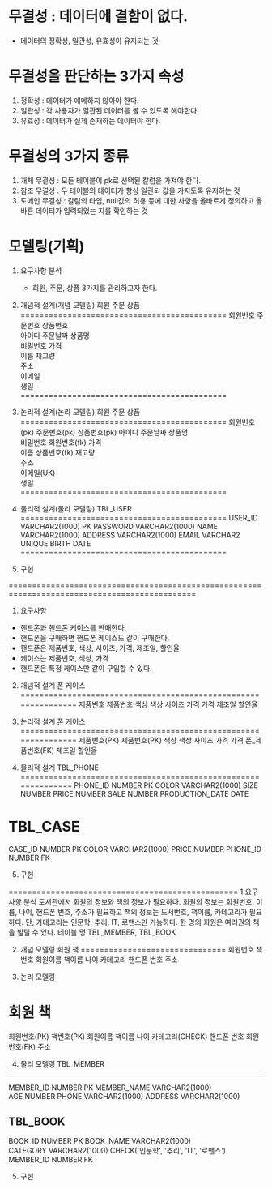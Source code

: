 # 무결성 : 데이터에 결함이 없다.
- 데이터의 정확성, 일관성, 유효성이 유지되는 것

# 무결성을 판단하는 3가지 속성
1. 정확성 : 데이터가 애메하지 않아야 한다.
2. 일관성 : 각 사용자가 일관된 데이터를 볼 수 있도록 해야한다.
3. 유효성 : 데이터가 실제 존재하는 데이터야 한다.

# 무결성의 3가지 종류
1. 개체 무결성 : 모든 테이블이 pk로 선택된 칼럼을 가져야 한다.
2. 참조 무결성 : 두 테이블의 데이터가 항상 일관되 값을 가지도록 유지하는 것
3. 도메인 무결성 : 칼럼의 타입, null값의 허용 등에 대한 사항을 올바르게 정의하고 올바른 데이터가 입력되었는 지를 확인하는 것

# 모델링(기획)
1. 요구사항 분석
	- 회원, 주문, 상품 3가지를 관리하고자 한다.
	
2. 개념적 설계(개념 모델링)
회원		주문		상품	  
============================================
회원번호	주문번호	상품번호  
아이디		주문날짜	상품명    
비밀번호			가격	  
이름		 		재고량	  
주소					  
이메일					  
생일					  
============================================

3. 논리적 설계(논리 모델링)
회원		주문		상품	  
============================================
회원번호(pk)	주문번호(pk)	상품번호(pk)
아이디		주문날짜	상품명    
비밀번호	회원번호(fk)	가격	  
이름		상품번호(fk)	재고량	 
주소					  
이메일(UK)				  
생일					  
============================================

4. 물리적 설계(물리 모델링)
TBL_USER
============================================
USER_ID 	VARCHAR2(1000)  PK
PASSWORD 	VARCHAR2(1000)
NAME 		VARCHAR2(1000)
ADDRESS 	VARCHAR2(1000)
EMAIL 		VARCHAR2 	UNIQUE
BIRTH 		DATE
============================================
5. 구현


==============================================================================================

1. 요구사항
- 핸드폰과 핸드폰 케이스를 판매한다.
- 핸드폰을 구매하면 핸드폰 케이스도 같이 구매한다.
- 핸드폰은 제품번호, 색상, 사이즈, 가격, 제조일, 할인율
- 케이스는 제품번호, 색상, 가격
- 핸드폰은 특정 케이스만 같이 구입할 수 있다.

2. 개념적 설계
폰			케이스
===============================================================
제품번호		제품번호
색상			색상
사이즈			가격
가격
제조일
할인율

3. 논리적 설계
폰			케이스
===============================================================
제품번호(PK)		제품번호(PK)
색상			색상
사이즈			가격
가격			폰_제품번호(FK)
제조일
할인율

4. 물리적 설계
TBL_PHONE
==============================================================
PHONE_ID		NUMBER			PK
COLOR			VARCHAR2(1000)
SIZE			NUMBER
PRICE			NUMBER
SALE			NUMBER
PRODUCTION_DATE		DATE

TBL_CASE
==============================================================
CASE_ID			NUMBER			PK
COLOR			VARCHAR2(1000)
PRICE			NUMBER
PHONE_ID		NUMBER			FK

5. 구현

=================================================
1.요구사항 분석
도서관에서 회원의 정보와 책의 정보가 필요하다.
회원의 정보는 회원번호, 이름, 나이, 핸드폰 번호, 주소가 필요하고
책의 정보는 도서번호, 책이름, 카테고리가 필요하다.
단, 카테고리는 인문학, 추리, IT, 로맨스만 가능하다.
한 명의 회원은 여러권의 책을 빌릴 수 있다.
테이블 명 TBL_MEMBER, TBL_BOOK

2. 개념 모델링
회원      책
===============================
회원번호      책번호
회원이름      책이름
나이      카테고리
핸드폰 번호
주소

3. 논리 모델링

회원      책
===============================
회원번호(PK)   책번호(PK)
회원이름      책이름
나이      카테고리(CHECK)
핸드폰 번호      회원번호(FK)
주소

4. 물리 모델링
TBL_MEMBER
------------------------------------------------------------
MEMBER_ID    NUMBER      PK
MEMBER_NAME   VARCHAR2(1000)   
AGE      NUMBER
PHONE      VARCHAR2(1000)
ADDRESS      VARCHAR2(1000)

TBL_BOOK
----------------------------------------------------------
BOOK_ID      NUMBER      PK
BOOK_NAME   VARCHAR2(1000)   
CATEGORY   VARCHAR2(1000)   CHECK('인문학', '추리', 'IT', '로맨스')
MEMBER_ID   NUMBER      FK

5. 구현






